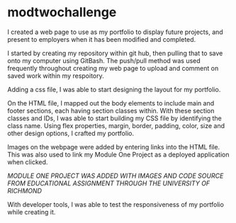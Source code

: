 # modtwochallenge

I created a web page to use as my portfolio to display future projects, and present to employers when it has been modified and completed.

I started by creating my repository within git hub, then pulling that to save onto my computer using GitBash. The push/pull method was used frequently throughout creating my web page to upload and comment on saved work within my respoitory. 

Adding a css file, I was able to start designing the layout for my portfolio. 

On the HTML file, I mapped out the body elements to include main and footer sections, each having section classes within. With these section classes and IDs, I was able to start building my CSS file by identifying the class name. Using flex properties, margin, border, padding, color, size and other design options, I crafted my portfolio. 

Images on the webpage were added by entering links into the HTML file. This was also used to link my Module One Project as a deployed application when clicked. 

*MODULE ONE PROJECT WAS ADDED WITH IMAGES AND CODE SOURCE FROM EDUCATIONAL ASSIGNMENT THROUGH THE UNIVERSITY OF RICHMOND*

With developer tools, I was able to test the responsiveness of my portfolio while creating it. 



